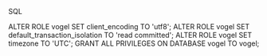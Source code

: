 SQL

ALTER ROLE vogel SET client_encoding TO 'utf8';
ALTER ROLE vogel SET default_transaction_isolation TO 'read committed';
ALTER ROLE vogel SET timezone TO 'UTC';
GRANT ALL PRIVILEGES ON DATABASE vogel TO vogel;
